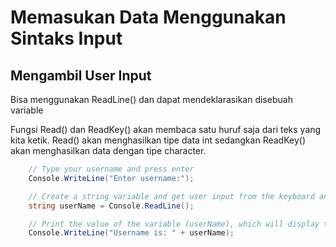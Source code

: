 # Memasukan Data Menggunakan Sintaks Input

## Mengambil User Input

Bisa menggunakan ReadLine() dan dapat mendeklarasikan disebuah variable

Fungsi Read() dan ReadKey() akan membaca satu huruf saja dari teks yang kita ketik. Read() akan menghasilkan tipe data int sedangkan ReadKey() akan menghasilkan data dengan tipe character.

```C#
    // Type your username and press enter
    Console.WriteLine("Enter username:");

    // Create a string variable and get user input from the keyboard and store it in the variable
    string userName = Console.ReadLine();

    // Print the value of the variable (userName), which will display the input valu e
    Console.WriteLine("Username is: " + userName);
```
